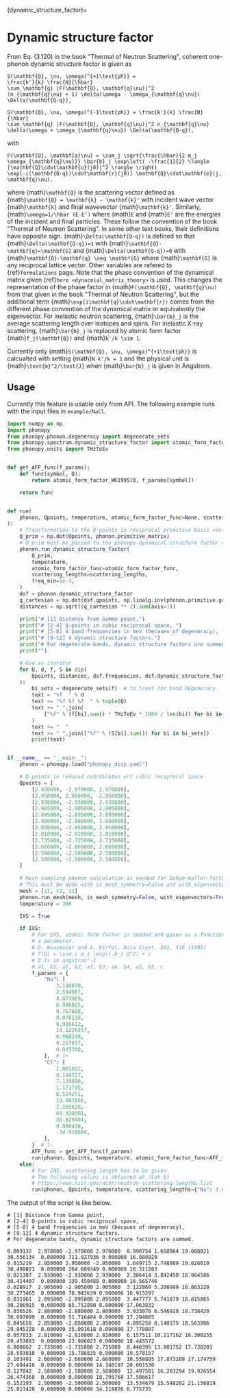 (dynamic_structure_factor)=

# Dynamic structure factor

From Eq. (3.120) in the book "Thermal of Neutron Scattering", coherent
one-phonon dynamic structure factor is given as

```{math}
S(\mathbf{Q}, \nu, \omega)^{+1\text{ph}} =
\frac{k'}{k} \frac{N}{\hbar}
\sum_\mathbf{q} |F(\mathbf{Q}, \mathbf{q}\nu)|^2
(n_{\mathbf{q}\nu} + 1) \delta(\omega - \omega_{\mathbf{q}\nu})
\Delta(\mathbf{Q-q}),
```

```{math}
S(\mathbf{Q}, \nu, \omega)^{-1\text{ph}} = \frac{k'}{k} \frac{N}{\hbar}
\sum_\mathbf{q} |F(\mathbf{Q}, \mathbf{q}\nu)|^2 n_{\mathbf{q}\nu}
\delta(\omega + \omega_{\mathbf{q}\nu}) \Delta(\mathbf{Q-q}),
```

with

```{math}
F(\mathbf{Q}, \mathbf{q}\nu) = \sum_j \sqrt{\frac{\hbar}{2 m_j
\omega_{\mathbf{q}\nu}}} \bar{b}_j \exp\left( -\frac{1}{2} \langle
|\mathbf{Q}\cdot\mathbf{u}(j0)|^2 \rangle \right)
\exp[-i(\mathbf{Q-q})\cdot\mathbf{r}(j0)] \mathbf{Q}\cdot\mathbf{e}(j,
\mathbf{q}\nu).
```

where {math}`\mathbf{Q}` is the scattering vector defined as
{math}`\mathbf{Q} = \mathbf{k} - \mathbf{k}'` with incident wave vector
{math}`\mathbf{k}` and final wavevector {math}`\mathbf{k}'`. Similarly,
{math}`\omega=1/\hbar (E-E')` where {math}`E` and {math}`E'` are the energies of
the incident and final particles. These follow the convention of the book
"Thermal of Neutron Scattering". In some other text books, their definitions
have opposite sign. {math}`\Delta(\mathbf{Q-q})` is defined so that
{math}`\Delta(\mathbf{Q-q})=1` with {math}`\mathbf{Q}-\mathbf{q}=\mathbf{G}` and
{math}`\Delta(\mathbf{Q-q})=0` with
{math}`\mathbf{Q}-\mathbf{q} \neq \mathbf{G}` where {math}`\mathbf{G}` is any
reciprocal lattice vector. Other variables are refered to {ref}`formulations`
page. Note that the phase convention of the dynamical matrix given
{ref}`here <dynacmial_matrix_theory>` is used. This changes the representation
of the phase factor in {math}`F(\mathbf{Q}, \mathbf{q}\nu)` from that given in
the book "Thermal of Neutron Scattering", but the additional term
{math}`\exp(i\mathbf{q}\cdot\mathbf{r})` comes from the different phase
convention of the dynamical matrix or equivalently the eigenvector. For
inelastic neutron scattering, {math}`\bar{b}_j` is the average scattering length
over isotopes and spins. For inelastic X-ray scattering, {math}`\bar{b}_j` is
replaced by atomic form factor {math}`f_j(\mathbf{Q})` and {math}`k'/k \sim 1`.

Currently only {math}`S(\mathbf{Q}, \nu, \omega)^{+1\text{ph}}` is calcualted
with setting {math}`N k'/k = 1` and the physical unit is
{math}`\text{m}^2/\text{J}` when {math}`\bar{b}_j` is given in Angstrom.

## Usage

Currently this feature is usable only from API. The following example runs with
the input files in `example/NaCl`.

```python
import numpy as np
import phonopy
from phonopy.phonon.degeneracy import degenerate_sets
from phonopy.spectrum.dynamic_structure_factor import atomic_form_factor_WK1995
from phonopy.units import THzToEv


def get_AFF_func(f_params):
    def func(symbol, Q):
        return atomic_form_factor_WK1995(Q, f_params[symbol])

    return func


def run(
    phonon, Qpoints, temperature, atomic_form_factor_func=None, scattering_lengths=None
):
    # Transformation to the Q-points in reciprocal primitive basis vectors
    Q_prim = np.dot(Qpoints, phonon.primitive_matrix)
    # Q_prim must be passed to the phonopy dynamical structure factor code.
    phonon.run_dynamic_structure_factor(
        Q_prim,
        temperature,
        atomic_form_factor_func=atomic_form_factor_func,
        scattering_lengths=scattering_lengths,
        freq_min=1e-3,
    )
    dsf = phonon.dynamic_structure_factor
    q_cartesian = np.dot(dsf.qpoints, np.linalg.inv(phonon.primitive.get_cell()).T)
    distances = np.sqrt((q_cartesian ** 2).sum(axis=1))

    print("# [1] Distance from Gamma point,")
    print("# [2-4] Q-points in cubic reciprocal space, ")
    print("# [5-8] 4 band frequencies in meV (becaues of degeneracy), ")
    print("# [9-12] 4 dynamic structure factors.")
    print("# For degenerate bands, dynamic structure factors are summed.")
    print("")

    # Use as iterator
    for Q, d, f, S in zip(
        Qpoints, distances, dsf.frequencies, dsf.dynamic_structure_factors
    ):
        bi_sets = degenerate_sets(f)  # to treat for band degeneracy
        text = "%f  " % d
        text += "%f %f %f  " % tuple(Q)
        text += " ".join(
            ["%f" % (f[bi].sum() * THzToEv * 1000 / len(bi)) for bi in bi_sets]
        )
        text += "  "
        text += " ".join(["%f" % (S[bi].sum()) for bi in bi_sets])
        print(text)


if __name__ == "__main__":
    phonon = phonopy.load("phonopy_disp.yaml")

    # Q-points in reduced coordinates wrt cubic reciprocal space
    Qpoints = [
        [2.970000, -2.970000, 2.970000],
        [2.950000, 2.950000, -2.950000],
        [2.930000, -2.930000, 2.930000],
        [2.905000, -2.905000, 2.905000],
        [2.895000, -2.895000, 2.895000],
        [2.880000, -2.880000, 2.880000],
        [2.850000, -2.850000, 2.850000],
        [2.810000, -2.810000, 2.810000],
        [2.735000, -2.735000, 2.735000],
        [2.660000, -2.660000, 2.660000],
        [2.580000, -2.580000, 2.580000],
        [2.500000, -2.500000, 2.500000],
    ]

    # Mesh sampling phonon calculation is needed for Debye-Waller factor.
    # This must be done with is_mesh_symmetry=False and with_eigenvectors=True.
    mesh = [11, 11, 11]
    phonon.run_mesh(mesh, is_mesh_symmetry=False, with_eigenvectors=True)
    temperature = 300

    IXS = True

    if IXS:
        # For IXS, atomic form factor is needed and given as a function as
        # a parameter.
        # D. Waasmaier and A. Kirfel, Acta Cryst. A51, 416 (1995)
        # f(Q) = \sum_i a_i \exp((-b_i Q^2) + c
        # Q is in angstron^-1
        # a1, b1, a2, b2, a3, b3, a4, b4, a5, b5, c
        f_params = {
            "Na": [
                3.148690,
                2.594987,
                4.073989,
                6.046925,
                0.767888,
                0.070139,
                0.995612,
                14.1226457,
                0.968249,
                0.217037,
                0.045300,
            ],  # 1+
            "Cl": [
                1.061802,
                0.144727,
                7.139886,
                1.171795,
                6.524271,
                19.467656,
                2.355626,
                60.320301,
                35.829404,
                0.000436,
                -34.916604,
            ],
        }  # 1-
        AFF_func = get_AFF_func(f_params)
        run(phonon, Qpoints, temperature, atomic_form_factor_func=AFF_func)
    else:
        # For INS, scattering length has to be given.
        # The following values is obtained at (Coh b)
        # https://www.nist.gov/ncnr/neutron-scattering-lengths-list
        run(phonon, Qpoints, temperature, scattering_lengths={"Na": 3.63, "Cl": 9.5770})
```

The output of the script is like below.

```
# [1] Distance from Gamma point,
# [2-4] Q-points in cubic reciprocal space,
# [5-8] 4 band frequencies in meV (becaues of degeneracy),
# [9-12] 4 dynamic structure factors.
# For degenerate bands, dynamic structure factors are summed.

0.009132  2.970000 -2.970000 2.970000  0.990754 1.650964 19.068021 30.556134  0.000000 711.927936 0.000000 16.080929
0.015219  2.950000 2.950000 -2.950000  1.649715 2.748809 19.026010 30.498821  0.000000 264.609349 0.000000 16.311203
0.021307  2.930000 -2.930000 2.930000  2.306414 3.842450 18.964586 30.414407  0.000000 139.450488 0.000000 16.565746
0.028917  2.905000 -2.905000 2.905000  3.122869 5.200999 18.863220 30.273465  0.000000 78.943639 0.000000 16.915297
0.031961  2.895000 -2.895000 2.895000  3.447777 5.741079 18.815865 30.206915  0.000000 65.752890 0.000000 17.063832
0.036526  2.880000 -2.880000 2.880000  3.933076 6.546928 18.738420 30.097099  0.000000 51.716404 0.000000 17.294665
0.045658  2.850000 -2.850000 2.850000  4.895250 8.140375 18.563906 29.845228  0.000000 35.091618 0.000000 17.778807
0.057833  2.810000 -2.810000 2.810000  6.157511 10.217162 18.300255 29.453883  0.000000 23.986023 0.000000 18.445572
0.080662  2.735000 -2.735000 2.735000  8.440395 13.901752 17.738201 28.593810  0.000000 15.786835 0.000000 19.578157
0.103491  2.660000 -2.660000 2.660000  10.558805 17.073109 17.174759 27.604416  0.000000 0.000000 14.340197 20.001530
0.127842  2.580000 -2.580000 2.580000  12.497501 16.203294 19.926554 26.474368  0.000000 0.000000 18.795768 17.506617
0.152193  2.500000 -2.500000 2.500000  13.534679 15.548262 21.156819 25.813428  0.000000 0.000000 34.118876 6.775735
```
